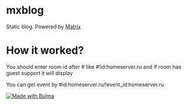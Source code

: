 # mxblog
Static blog. Powered by [Matrix](https://matrix.org)

# How it worked?
You should enter room id after # like #!id:homeserver.ru and if room has guest support it will display

You can get event by #id:homeserver.ru/!event_id:homeserver.ru

[![Made with Bulma](https://bulma.io/images/made-with-bulma.png)](https://bulma.io)
